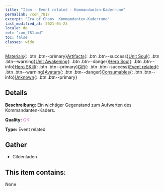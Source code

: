 ```yaml
---
title: "Item - Event related - Kommandanten-Kaderrune"
permalink: /con_781/
excerpt: "Era of Chaos  Kommandanten-Kaderrune"
last_modified_at: 2021-04-23
locale: de
ref: "con_781.md"
toc: false
classes: wide
---
```

 [Materials](/ItemsDE/){: .btn .btn--primary}[Artifacts](/ItemsDE/Artifacts/){: .btn .btn--success}[Unit Soul](/ItemsDE/UnitSoul/){: .btn .btn--warning}[Unit Awakening](/ItemsDE/UnitAwakening/){: .btn .btn--danger}[Hero Soul](/ItemsDE/HeroSoul/){: .btn .btn--info}[Hero SKill](/ItemsDE/HeroSkill/){: .btn .btn--primary}[Gift](/ItemsDE/Gift/){: .btn .btn--success}[Event related](/ItemsDE/Events/){: .btn .btn--warning}[Avatars](/ItemsDE/Avatars/){: .btn .btn--danger}[Consumables](/ItemsDE/Consumables/){: .btn .btn--info}[Unknown](/ItemsDE/Unknown/){: .btn .btn--primary}

## Details
 **Beschreibung:** Ein wichtiger Gegenstand zum Aufwerten des Kommandanten-Kaders.

 **Quality:** <span style="color: #DA70D6">OK</span>

 **Type:** Event related

## Gather

*    Gildenladen 

## This item contains:

  None


